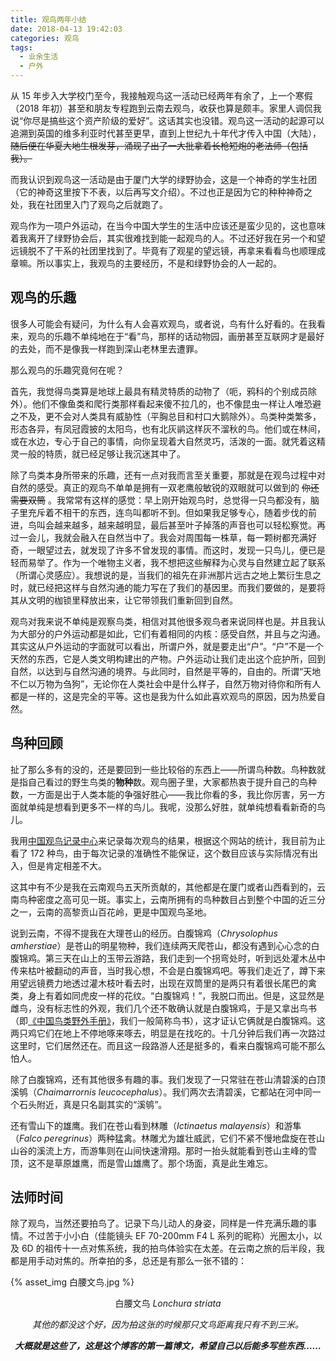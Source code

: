 ```yaml
---
title: 观鸟两年小结
date: 2018-04-13 19:42:03
categories: 观鸟
tags:
  - 业余生活
  - 户外
---
```

从 15 年步入大学校门至今，我接触观鸟这一活动已经两年有余了，上一个寒假（2018 年初）甚至和朋友专程跑到云南去观鸟，收获也算是颇丰。<!-- more -->家里人调侃我说“你尽是搞些这个资产阶级的爱好”。这话其实也没错。观鸟这一活动的起源可以追溯到英国的维多利亚时代甚至更早，直到上世纪九十年代才传入中国（大陆）， ~~随后便在华夏大地生根发芽，涌现了出了一大批拿着长枪短炮的老法师（包括我）。~~

而我认识到观鸟这一活动是由于厦门大学的绿野协会，这是一个神奇的学生社团（它的神奇这里按下不表，以后再写文介绍）。不过也正是因为它的种种神奇之处，我在社团里入门了观鸟之后就跑了。

观鸟作为一项户外运动，在当今中国大学生的生活中应该还是蛮少见的，这也意味着我离开了绿野协会后，其实很难找到能一起观鸟的人。不过还好我在另一个和望远镜脱不了干系的社团里找到了。毕竟有了观星的望远镜，再拿来看看鸟也顺理成章嘛。所以事实上，我观鸟的主要经历，不是和绿野协会的人一起的。

## 观鸟的乐趣

很多人可能会有疑问，为什么有人会喜欢观鸟，或者说，鸟有什么好看的。在我看来，观鸟的乐趣不单纯地在于“看”鸟，那样的话动物园，画册甚至互联网才是最好的去处，而不是像我一样跑到深山老林里去遭罪。

那么观鸟的乐趣究竟何在呢？

首先，我觉得鸟类算是地球上最具有精灵特质的动物了（呃，鸦科的个别成员除外）。他们不像鱼类和爬行类那样看起来傻不拉几的，也不像昆虫一样让人唯恐避之不及，更不会对人类具有威胁性（平胸总目和村口大鹅除外）。鸟类种类繁多，形态各异，有凤冠霞披的太阳鸟，也有北灰鹟这样灰不溜秋的鸟。他们或在林间，或在水边，专心于自己的事情，向你呈现着大自然灵巧，活泼的一面。就凭着这精灵一般的特质，就已经足够让我沉迷其中了。

除了鸟类本身所带来的乐趣，还有一点对我而言至关重要，那就是在观鸟过程中对自然的感受。真正的观鸟不单单是拥有一双老鹰般敏锐的双眼就可以做到的 ~~你还需要双筒~~ 。我常常有这样的感觉：早上刚开始观鸟时，总觉得一只鸟都没有，脑子里充斥着不相干的东西，连鸟叫都听不到。但如果我足够专心，随着步伐的前进，鸟叫会越来越多，越来越明显，最后甚至叶子掉落的声音也可以轻松察觉。再过一会儿，我就会融入在自然当中了。我会对周围每一株草，每一颗树都充满好奇，一眼望过去，就发现了许多不曾发现的事情。而这时，发现一只鸟儿，便已是轻而易举了。作为一个唯物主义者，我不想把这些解释为心灵与自然建立起了联系（所谓心灵感应）。我想说的是，当我们的祖先在非洲那片远古之地上繁衍生息之时，就已经把这样与自然沟通的能力写在了我们的基因里。而我们要做的，是要将其从文明的枷锁里释放出来，让它带领我们重新回到自然。

观鸟对我来说不单纯是观察鸟类，相信对其他很多观鸟者来说同样也是。并且我认为大部分的户外运动都是如此，它们有着相同的内核：感受自然，并且与之沟通。其实这从户外运动的字面就可以看出，所谓户外，就是要走出“户”。“户”不是一个天然的东西，它是人类文明构建出的产物。户外运动让我们走出这个庇护所，回到自然，以达到与自然沟通的境界。与此同时，自然是平等的，自由的。所谓“天地不仁以万物为刍狗”，无论你在人类社会中是什么样子，自然万物对待你和所有人都是一样的，这是完全的平等。这也是我为什么如此喜欢观鸟的原因，因为热爱自然。

## 鸟种回顾

扯了那么多有的没的，还是要回到一些比较俗的东西上——所谓鸟种数。鸟种数就是指自己看过的野生鸟类的**物种**数。观鸟圈子里，大家都热衷于提升自己的鸟种数，一方面是出于人类本能的争强好胜心——我比你看的多，我比你厉害，另一方面就单纯是想看到更多不一样的鸟儿。我呢，没那么好胜，就单纯想看看新奇的鸟儿。

我用[中国观鸟记录中心](http://www.birdreport.cn/)来记录每次观鸟的结果，根据这个网站的统计，我目前为止看了 172 种鸟，由于每次记录的准确性不能保证，这个数目应该与实际情况有出入，但是肯定相差不大。

这其中有不少是我在云南观鸟五天所贡献的，其他都是在厦门或者山西看到的，云南鸟种密度之高可见一斑。事实上，云南所拥有的鸟种数目占到整个中国的近三分之一，云南的高黎贡山百花岭，更是中国观鸟圣地。

说到云南，不得不提我在大理苍山的经历。白腹锦鸡（*Chrysolophus amherstiae*）是苍山的明星物种，我们连续两天爬苍山，都没有遇到心心念的白腹锦鸡。第三天在山上的玉带云游路，我们走到一个拐弯处时，听到远处灌木丛中传来枯叶被翻动的声音，当时我心想，不会是白腹锦鸡吧。等我们走近了，蹲下来用望远镜费力地透过灌木枝叶看去时，出现在双筒里的是两只有着很长尾巴的禽类，身上有着如同虎皮一样的花纹。“白腹锦鸡！”，我脱口而出。但是，这显然是雌鸟，没有标志性的外观，我们几个还不敢确认就是白腹锦鸡，于是又拿出鸟书（即[《中国鸟类野外手册》](https://book.douban.com/subject/1441487/)，我们一般简称鸟书），这才证认它俩就是白腹锦鸡。这两只鸡它们在地上不停地啄来啄去，明显是在找吃的。十几分钟后我们再一次路过这里时，它们居然还在。而且这一段路游人还是挺多的，看来白腹锦鸡可能不那么怕人。

除了白腹锦鸡，还有其他很多有趣的事。我们发现了一只常驻在苍山清碧溪的白顶溪鸲（*Chaimarrornis leucocephalus*）。我们两次去清碧溪，它都站在河中同一个石头附近，真是只名副其实的“溪鸲”。

还有雪山下的雄鹰。我们在苍山看到林雕（*Ictinaetus malayensis*）和游隼（*Falco peregrinus*）两种猛禽。林雕尤为雄壮威武，它们不紧不慢地盘旋在苍山山谷的溪流上方，而游隼则在山间快速滑翔。那时一抬头就能看到苍山主峰的雪顶，这不是草原雄鹰，而是雪山雄鹰了。那个场面，真是此生难忘。

## 法师时间

除了观鸟，当然还要拍鸟了。记录下鸟儿动人的身姿，同样是一件充满乐趣的事情。不过苦于小小白（佳能镜头 EF 70-200mm F4 L 系列的昵称）光圈太小，以及 6D 的祖传十一点对焦系统，我的拍鸟体验实在太差。在云南之旅的后半段，我都是用手动对焦的。所幸拍的多，总还是有那么一张不错的：

{% asset_img 白腰文鸟.jpg %}

<center>白腰文鸟 <I>Lonchura striata<I><center>

其他的都没这个好，因为拍这张的时候那只文鸟距离我只有不到三米。

**大概就是这些了，这是这个博客的第一篇博文，希望自己以后能多写些东西……**
